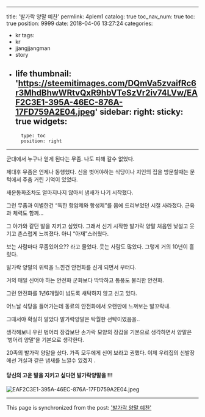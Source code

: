
---
title: '발가락 양말 예찬'
permlink: 4plem1
catalog: true
toc_nav_num: true
toc: true
position: 9999
date: 2018-04-06 13:27:24
categories:
- kr
tags:
- kr
- jjangjjangman
- story
- life
thumbnail: 'https://steemitimages.com/DQmVa5zvaifRc6r3MhdBhwWRtvQxR9hbVTeSzVr2iv74LVw/EAF2C3E1-395A-46EC-876A-17FD759A2E04.jpeg'
sidebar:
    right:
        sticky: true
widgets:
    -
        type: toc
        position: right
---


군대에서 누구나 얻게 된다는 무좀. 
나도 피해 갈수 없었다. 

제대후 무좀은 언제나 동행했다. 
신을 벗어야하는 
식당이나 지인의 집을 
방문할때는 문턱에서 
주춤 거린 기억이 있었다. 

새운동화조차도 
얼마지나지 않아서 
냄새가 나기 시작했다. 

그런 무좀과 이별한건
“독한 항암제와 항생제”를 
몸에 드리부었던 시절 사라졌다. 
근육과 체력도 함께...

그 아가와 같던 발을 지키고 싶었다. 
그래서 신기 시작한 발가락 양말
처음엔 낯설고 웃기고
촌스럽게 느껴졌다. 아니 “아재”스러웠다. 

보는 사람마다 무좀있어요?? 라고 물었다. 
웃는 사람도 많았다. 
그렇게 거의 10년이 흘렀다.  

발가락 양말의 위력을 느낀건 
안전화를 신게 되면서 부터다. 

거의 매일 신어야 하는 안전화 
군화보다 딱딱하고
통풍도 불리한 안전화.

그런 안전화를 1년6개월이 넘도록
새탁하지 않고 신고 있다. 

어느날 식당을 들어가는데 
동료의 안전화에서
오랜만에 느껴보는 발꼬락내.

그때서야 확실히 알았다 
발가락양말은 탁월한 선탹이였음을..

생각해보니 우린 벙어리 장갑보단 
손가락 모양의 장갑을 기본으로 생각하면서
양말은 ‘벙어리 양말’을 기본으로 생각한다. 

20족의 발가락 양말을 샀다. 
가족 모두에게 신어 보라고 권했다. 
이제 우리집의 신발장에선 
거실과 같은 냄새를 느낄수 있겠지 .

#### 당신의 고운 발을 지키고 싶다면 발가락양말을 !!!
![EAF2C3E1-395A-46EC-876A-17FD759A2E04.jpeg](https://steemitimages.com/DQmVa5zvaifRc6r3MhdBhwWRtvQxR9hbVTeSzVr2iv74LVw/EAF2C3E1-395A-46EC-876A-17FD759A2E04.jpeg)

- - -

This page is synchronized from the post: ['발가락 양말 예찬'](https://steemit.com/@kingbit/4plem1)
